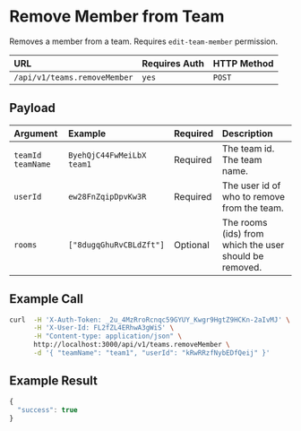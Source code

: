 # Remove Member from Team

Removes a member from a team. Requires `edit-team-member` permission.

| URL | Requires Auth | HTTP Method |
| :--- | :--- | :--- |
| `/api/v1/teams.removeMember` | `yes` | `POST` |

## Payload

| Argument | Example | Required | Description |
| :--- | :--- | :--- | :--- |
| `teamId`    `teamName` | `ByehQjC44FwMeiLbX`    `team1` | Required | The team id.    The team name. |
| `userId` | `ew28FnZqipDpvKw3R` | Required | The user id of who to remove from the team. |
| `rooms` | `["8dugqGhuRvCBLdZft"]` | Optional | The rooms \(ids\) from which the user should be removed. |

## Example Call

```bash
curl  -H 'X-Auth-Token: _2u_4MzRroRcnqc59GYUY_Kwgr9HgtZ9HCKn-2aIvMJ' \
      -H 'X-User-Id: FL2fZL4ERhwA3gWiS' \
      -H "Content-type: application/json" \
      http://localhost:3000/api/v1/teams.removeMember \
      -d '{ "teamName": "team1", "userId": "kRwRRzfNybEDfQeij" }'
```

## Example Result

```javascript
{
  "success": true
}
```

